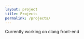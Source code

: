 ```yaml
---
layout: project
title: Projects
permalink: /projects/
---
```


Currently working on clang front-end 
